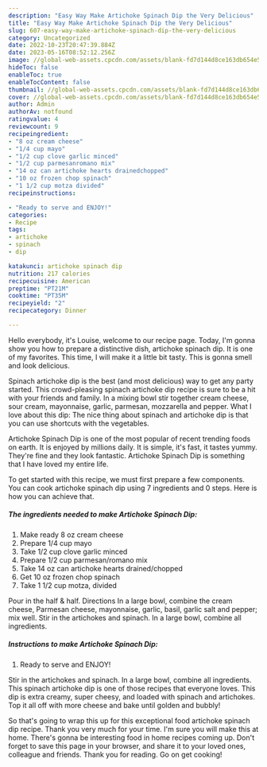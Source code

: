 ```yaml
---
description: "Easy Way Make Artichoke Spinach Dip the Very Delicious"
title: "Easy Way Make Artichoke Spinach Dip the Very Delicious"
slug: 607-easy-way-make-artichoke-spinach-dip-the-very-delicious
category: Uncategorized
date: 2022-10-23T20:47:39.884Z
date: 2023-05-16T08:52:12.256Z
image: //global-web-assets.cpcdn.com/assets/blank-fd7d144d8ce163db654e5a02c40b08a2775adb7897d16e4062681dc7e1b2800f.png
hideToc: false
enableToc: true
enableTocContent: false
thumbnail: //global-web-assets.cpcdn.com/assets/blank-fd7d144d8ce163db654e5a02c40b08a2775adb7897d16e4062681dc7e1b2800f.png
cover: //global-web-assets.cpcdn.com/assets/blank-fd7d144d8ce163db654e5a02c40b08a2775adb7897d16e4062681dc7e1b2800f.png
author: Admin
authorAv: notfound
ratingvalue: 4
reviewcount: 9
recipeingredient:
- "8 oz cream cheese"
- "1/4 cup mayo"
- "1/2 cup clove garlic minced"
- "1/2 cup parmesanromano mix"
- "14 oz can artichoke hearts drainedchopped"
- "10 oz frozen chop spinach"
- "1 1/2 cup motza divided"
recipeinstructions:

- "Ready to serve and ENJOY!"
categories:
- Recipe
tags:
- artichoke
- spinach
- dip

katakunci: artichoke spinach dip 
nutrition: 217 calories
recipecuisine: American
preptime: "PT21M"
cooktime: "PT35M"
recipeyield: "2"
recipecategory: Dinner

---
```



Hello everybody, it's Louise, welcome to our recipe page. Today, I'm gonna show you how to prepare a distinctive dish, artichoke spinach dip. It is one of my favorites. This time, I will make it a little bit tasty. This is gonna smell and look delicious.

Spinach artichoke dip is the best (and most delicious) way to get any party started. This crowd-pleasing spinach artichoke dip recipe is sure to be a hit with your friends and family. In a mixing bowl stir together cream cheese, sour cream, mayonnaise, garlic, parmesan, mozzarella and pepper. What I love about this dip: The nice thing about spinach and artichoke dip is that you can use shortcuts with the vegetables.

Artichoke Spinach Dip is one of the most popular of recent trending foods on earth. It is enjoyed by millions daily. It is simple, it's fast, it tastes yummy. They're fine and they look fantastic. Artichoke Spinach Dip is something that I have loved my entire life.


To get started with this recipe, we must first prepare a few components. You can cook artichoke spinach dip using 7 ingredients and 0 steps. Here is how you can achieve that.

<!--inarticleads1-->

##### The ingredients needed to make Artichoke Spinach Dip:

1. Make ready 8 oz cream cheese
1. Prepare 1/4 cup mayo
1. Take 1/2 cup clove garlic minced
1. Prepare 1/2 cup parmesan/romano mix
1. Take 14 oz can artichoke hearts drained/chopped
1. Get 10 oz frozen chop spinach
1. Take 1 1/2 cup motza, divided


Pour in the half &amp; half. Directions In a large bowl, combine the cream cheese, Parmesan cheese, mayonnaise, garlic, basil, garlic salt and pepper; mix well. Stir in the artichokes and spinach. In a large bowl, combine all ingredients. 

<!--inarticleads2-->

##### Instructions to make Artichoke Spinach Dip:


1. Ready to serve and ENJOY!

Stir in the artichokes and spinach. In a large bowl, combine all ingredients. This spinach artichoke dip is one of those recipes that everyone loves. This dip is extra creamy, super cheesy, and loaded with spinach and artichokes. Top it all off with more cheese and bake until golden and bubbly! 

So that's going to wrap this up for this exceptional food artichoke spinach dip recipe. Thank you very much for your time. I'm sure you will make this at home. There's gonna be interesting food in home recipes coming up. Don't forget to save this page in your browser, and share it to your loved ones, colleague and friends. Thank you for reading. Go on get cooking!
